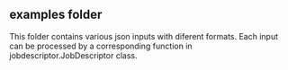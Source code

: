 examples folder
-------------
This folder contains various json inputs with diferent formats.
Each input can be processed by a corresponding function in jobdescriptor.JobDescriptor class.

